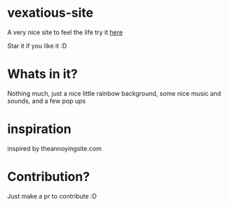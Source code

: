# vexatious-site

A very nice site to feel the life
try it [here](https://semant.is-a.dev/vexatious-site)

Star it if you like it :D

# Whats in it?

Nothing much, just a nice little rainbow background,
some nice music and sounds, and a few pop ups

# inspiration

inspired by theannoyingsite.com

# Contribution?

Just make a pr to contribute :D
